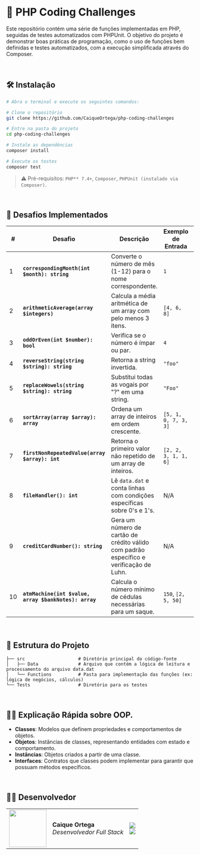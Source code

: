 # 🚀 PHP Coding Challenges

Este repositório contém uma série de funções implementadas em PHP, seguidas de testes automatizados com PHPUnit. O objetivo do projeto é demonstrar boas práticas de programação, como o uso de funções bem definidas e testes automatizados, com a execução simplificada através do Composer.

<br />

## 🛠️ Instalação

   ```bash
   # Abra o terminal e execute os seguintes comandos:

   # Clone o repositório
   git clone https://github.com/CaiqueOrtega/php-coding-challenges

   # Entre na pasta do projeto
   cd php-coding-challenges

   # Instale as dependências
   composer install

   # Execute os testes
   composer test

   ```
> ⚠️ Pré-requisitos: `PHP** 7.4+`, `Composer`, `PHPUnit (instalado via Composer)`.

<br />

## 📝 Desafios Implementados

| #  | Desafio                                               | Descrição                                                                               | Exemplo de Entrada   | Exemplo de Saída       |
| -- | ----------------------------------------------------- | --------------------------------------------------------------------------------------- | -------------------- | ---------------------- |
| 1  | **`correspondingMonth(int $month): string`**          | Converte o número de mês (1-12) para o nome correspondente.                             | `1`                  | "January" ou "Janeiro" |
| 2  | **`arithmeticAverage(array $integers)`**              | Calcula a média aritmética de um array com pelo menos 3 itens.                          | `[4, 6, 8]`          | `6`                    |
| 3  | **`oddOrEven(int $number): bool`**                    | Verifica se o número é ímpar ou par.                                                    | `4`                  | `true` (par)           |
| 4  | **`reverseString(string $string): string`**           | Retorna a string invertida.                                                             | `"foo"`              | `"oof"`                |
| 5  | **`replaceWowels(string $string): string`**           | Substitui todas as vogais por "?" em uma string.                                        | `"Foo"`              | `"F??"`                |
| 6  | **`sortArray(array $array): array`**                  | Ordena um array de inteiros em ordem crescente.                                         | `[5, 1, 0, 7, 3, 3]` | `[0, 1, 3, 3, 5, 7]`   |
| 7  | **`firstNonRepeatedValue(array $array): int`**        | Retorna o primeiro valor não repetido de um array de inteiros.                          | `[2, 2, 3, 1, 1, 6]` | `3`                    |
| 8  | **`fileHandler(): int`**                              | Lê `data.dat` e conta linhas com condições específicas sobre 0's e 1's.                 | N/A                  | `3`                    |
| 9  | **`creditCardNumber(): string`**                      | Gera um número de cartão de crédito válido com padrão específico e verificação de Luhn. | N/A                  | `"543210******1234"`   |
| 10 | **`atmMachine(int $value, array $bankNotes): array`** | Calcula o número mínimo de cédulas necessárias para um saque.                           | `150`, `[2, 5, 50]`  | `["100"=>1, "50"=>1]`  |

<br />

## 📂 Estrutura do Projeto

    ├── src                    # Diretório principal do código-fonte
    │   ├── Data               # Arquivo que contém a lógica de leitura e processamento do arquivo data.dat
    │   └── Functions          # Pasta para implementação das funções (ex: lógica de negócios, cálculos)
    └── Tests                  # Diretório para os testes 
    
<br />

## 👨‍💻 Explicação Rápida sobre OOP.

* **Classes**: Modelos que definem propriedades e comportamentos de objetos.
* **Objetos**: Instâncias de classes, representando entidades com estado e comportamento.
* **Instâncias**: Objetos criados a partir de uma classe.
* **Interfaces**: Contratos que classes podem implementar para garantir que possuam métodos específicos.

<br />

## 👨‍💻 Desenvolvedor

<table>
  <tr>
    <td align="center">
      <img src="https://github.com/caiqueortega.png?size=100" width="100">
    </td>
    <td>
      <strong>Caique Ortega</strong><br />
      <i>Desenvolvedor Full Stack</i><br />
    </td>
    <td>
      <a href="https://github.com/caiqueortega">
        <img src="https://img.shields.io/badge/GitHub-000?style=for-the-badge&logo=github&logoColor=white" />
      </a><br>
      <a href="https://www.linkedin.com/in/caiqueortega">
        <img src="https://img.shields.io/badge/LinkedIn-0077B5?style=for-the-badge&logo=linkedin&logoColor=white" />
      </a>
    </td>
  </tr>
</table>
